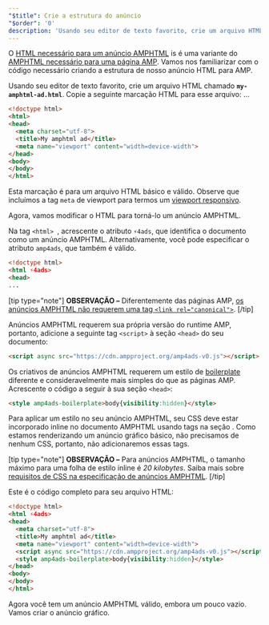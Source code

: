 ```yaml
---
"$title": Crie a estrutura do anúncio
"$order": '0'
description: 'Usando seu editor de texto favorito, crie um arquivo HTML chamado my-amphtml-ad.html. Copie a seguinte marcação HTML para esse arquivo: ...'
---
```


O [HTML necessário para um anúncio AMPHTML](../../../../documentation/guides-and-tutorials/learn/a4a_spec.md) is é uma variante do [AMPHTML necessário para uma página AMP](../../../../documentation/guides-and-tutorials/learn/spec/amphtml.md). Vamos nos familiarizar com o código necessário criando a estrutura de nosso anúncio HTML para AMP.

Usando seu editor de texto favorito, crie um arquivo HTML chamado **`my-amphtml-ad.html`**. Copie a seguinte marcação HTML para esse arquivo: ...

```html
<!doctype html>
<html>
<head>
  <meta charset="utf-8">
  <title>My amphtml ad</title>
  <meta name="viewport" content="width=device-width">
</head>
<body>
</body>
</html>
```

Esta marcação é para um arquivo HTML básico e válido. Observe que incluímos a tag `meta` de viewport para termos um [viewport responsivo](../../../../documentation/guides-and-tutorials/develop/style_and_layout/responsive_design.md#controlling-the-viewport).

Agora, vamos modificar o HTML para torná-lo um anúncio AMPHTML.

Na tag `<html> `,  acrescente o atributo `⚡4ads`, que identifica o documento como um anúncio AMPHTML. Alternativamente, você pode especificar o atributo `amp4ads`, que também é válido.

```html
<!doctype html>
<html ⚡4ads>
<head>
...
```

[tip type="note"] **OBSERVAÇÃO –**  Diferentemente das páginas AMP, [os anúncios AMPHTML não requerem uma tag `<link rel="canonical">`](../../../../documentation/guides-and-tutorials/learn/a4a_spec.md#amphtml-ad-format-rules). [/tip]

Anúncios AMPHTML requerem sua própria versão do runtime AMP, portanto, adicione a seguinte tag `<script>` à seção `<head>` do seu documento:

```html
<script async src="https://cdn.ampproject.org/amp4ads-v0.js"></script>
```

Os criativos de anúncios AMPHTML requerem um estilo de [boilerplate](../../../../documentation/guides-and-tutorials/learn/a4a_spec.md#boilerplate) diferente e consideravelmente mais simples do que as páginas AMP. Acrescente o código a seguir à sua seção `<head>`:

```html
<style amp4ads-boilerplate>body{visibility:hidden}</style>
```

Para aplicar um estilo no seu anúncio AMPHTML, seu CSS deve estar incorporado inline no documento AMPHTML usando tags <code><style amp-custom></style></code> na seção <code><head></code>. Como estamos renderizando um anúncio gráfico básico, não precisamos de nenhum CSS, portanto, não adicionaremos essas tags.

[tip type="note"] **OBSERVAÇÃO –** Para anúncios AMPHTML, o tamanho máximo para uma folha de estilo inline é *20 kilobytes*. Saiba mais sobre [requisitos de CSS na especificação de anúncios AMPHTML](../../../../documentation/guides-and-tutorials/learn/a4a_spec.md#css). [/tip]

Este é o código completo para seu arquivo HTML:

```html
<!doctype html>
<html ⚡4ads>
<head>
  <meta charset="utf-8">
  <title>My amphtml ad</title>
  <meta name="viewport" content="width=device-width">
  <script async src="https://cdn.ampproject.org/amp4ads-v0.js"></script>
  <style amp4ads-boilerplate>body{visibility:hidden}</style>
</head>
<body>
</body>
</html>
```

Agora você tem um anúncio AMPHTML válido, embora um pouco vazio. Vamos criar o anúncio gráfico.
